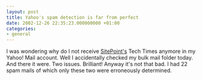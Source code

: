 ```yaml
---
layout: post
title: Yahoo's spam detection is far from perfect
date: 2002-12-26 22:35:23.000000000 +01:00
categories:
- general
---
```

I was wondering why do I not receive <a href="http://www.sitepoint.com" title="The best site about web development">SitePoint's</a> Tech Times anymore in my Yahoo! Mail account. Well I accidentally checked my bulk mail folder today. And there it were. Two issues. Brilliant! Anyway it's not that bad. I had 22 spam mails of which only these two were erroneously determined.
